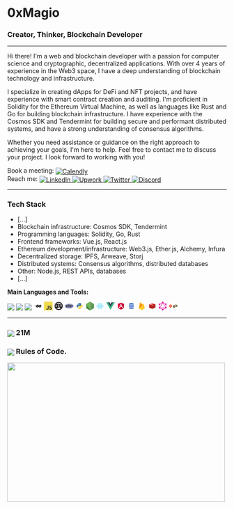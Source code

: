 

# 0xMagio
### Creator, Thinker, Blockchain Developer

<hr/>

<div class="bio">
    <p>Hi there! I'm a web and blockchain developer with a passion for computer science and cryptographic, decentralized applications. With over 4 years of experience in the Web3 space, I have a deep understanding of blockchain technology and infrastructure.</p>
    <p>I specialize in creating dApps for DeFi and NFT projects, and have experience with smart contract creation and auditing. I'm proficient in Solidity for the Ethereum Virtual Machine, as well as languages like Rust and Go for building blockchain infrastructure. I have experience with the Cosmos SDK and Tendermint for building secure and performant distributed systems, and have a strong understanding of consensus algorithms.</p>
    <p>Whether you need assistance or guidance on the right approach to achieving your goals, I'm here to help. Feel free to contact me to discuss your project. I look forward to working with you!</p>
</div>


<div>
    <span style="width: fit-content; display: inline-block">Book a meeting:</span>
    <div style="display: inline-block; vertical-align: middle">
        <a href="https://calendly.com/magiodev/1h" target="_blank">
            <img alt="Calendly" width="32px" src="https://assets-marketing-site.calendly.com/favicon-32x32.png?v=562a6280871383fd65846bc6297cf964" />
        </a>
    </div>
</div>

<div>
    <span style="width: fit-content; display: inline-block">Reach me:</span>
    <div style="display: inline-block; vertical-align: middle">
        <a href="https://linkedin.com/in/magiodev" target="_blank">
            <img alt="LinkedIn" width="22px" src="https://raw.githubusercontent.com/peterthehan/peterthehan/master/assets/linkedin.svg" />
        </a>
        <a href="https://www.upwork.com/freelancers/~01bb85b1072fae86ee" target="_blank">
            <img alt="Upwork" width="22px" src="https://assets-global.website-files.com/5ec7d9f13fc8c0ec8a4c6b26/6092b794e0419d97d9b06e2b_Favicon%20256.png" />
        </a>
        <a href="https://twitter.com/0xMagio" target="_blank">
            <img alt="Twitter" width="22px" src="https://raw.githubusercontent.com/peterthehan/peterthehan/master/assets/twitter.svg" />
        </a>
        <a href="https://discordapp.com/users/0xMagio#0812" target="_blank">
            <img alt="Discord" width="22px" src="https://raw.githubusercontent.com/peterthehan/peterthehan/master/assets/discord.svg" />
        </a>
    </div>
</div>

<hr/>

### Tech Stack
- [...]
- Blockchain infrastructure: Cosmos SDK, Tendermint
- Programming languages: Solidity, Go, Rust
- Frontend frameworks: Vue.js, React.js
- Ethereum development/infrastructure: Web3.js, Ether.js, Alchemy, Infura
- Decentralized storage: IPFS, Arweave, Storj
- Distributed systems: Consensus algorithms, distributed databases
- Other: Node.js, REST APIs, databases
- [...]

**Main Languages and Tools:**

<code><img height="20" src="https://s2.coinmarketcap.com/static/img/coins/200x200/3794.png"></code>
<code><img height="20" src="https://storage.googleapis.com/job-listing-logos/988d3c12-220a-4dc9-99bd-17760253847f.png"></code>
<code><img style="background:white" height="20" src="https://d33wubrfki0l68.cloudfront.net/fcd4ecd90386aeb50a235ddc4f0063cfbb8a7b66/4295e/static/bfc04ac72981166c740b189463e1f74c/40129/eth-diamond-black-white.jpg"></code>
<code><img style="background:white" height="20" src="https://raw.githubusercontent.com/github/explore/80688e429a7d4ef2fca1e82350fe8e3517d3494d/topics/go/go.png"></code>
<code><img height="20" src="https://raw.githubusercontent.com/github/explore/80688e429a7d4ef2fca1e82350fe8e3517d3494d/topics/javascript/javascript.png"></code>
<code><img style="background:white" height="20" src="https://raw.githubusercontent.com/github/explore/80688e429a7d4ef2fca1e82350fe8e3517d3494d/topics/rust/rust.png"></code>
<code><img height="20" src="https://raw.githubusercontent.com/github/explore/80688e429a7d4ef2fca1e82350fe8e3517d3494d/topics/php/php.png"></code>
<code><img height="20" src="https://raw.githubusercontent.com/github/explore/80688e429a7d4ef2fca1e82350fe8e3517d3494d/topics/python/python.png"></code>
<code><img height="20" src="https://raw.githubusercontent.com/github/explore/80688e429a7d4ef2fca1e82350fe8e3517d3494d/topics/nodejs/nodejs.png"></code>
<code><img height="20" src="https://raw.githubusercontent.com/github/explore/80688e429a7d4ef2fca1e82350fe8e3517d3494d/topics/react/react.png"></code>
<code><img height="20" src="https://raw.githubusercontent.com/github/explore/80688e429a7d4ef2fca1e82350fe8e3517d3494d/topics/vue/vue.png"></code>
<code><img height="20" src="https://raw.githubusercontent.com/github/explore/80688e429a7d4ef2fca1e82350fe8e3517d3494d/topics/angular/angular.png"></code>
<code><img height="20" src="https://raw.githubusercontent.com/github/explore/80688e429a7d4ef2fca1e82350fe8e3517d3494d/topics/sql/sql.png"></code>
<code><img height="20" src="https://raw.githubusercontent.com/github/explore/80688e429a7d4ef2fca1e82350fe8e3517d3494d/topics/firebase/firebase.png"></code>
<code><img height="20" src="https://raw.githubusercontent.com/github/explore/80688e429a7d4ef2fca1e82350fe8e3517d3494d/topics/redis/redis.png"></code>
<code><img height="20" src="https://raw.githubusercontent.com/github/explore/80688e429a7d4ef2fca1e82350fe8e3517d3494d/topics/graphql/graphql.png"></code>
<code><img height="20" src="https://raw.githubusercontent.com/github/explore/80688e429a7d4ef2fca1e82350fe8e3517d3494d/topics/git/git.png"></code>
<hr/>

### <img src="https://icons.iconarchive.com/icons/cjdowner/cryptocurrency-flat/1024/Bitcoin-BTC-icon.png" width="25px" style="vertical-align:text-bottom"> 21M
### <img src="https://clipground.com/images/ethereum-png-12.png" width="25px" style="vertical-align:text-bottom"> Rules of Code.


<img src="https://github.com/abhisheknaiidu/abhisheknaiidu/blob/master/code.gif?raw=true" width="500" height="320"  alt=""/>
